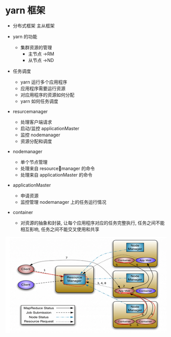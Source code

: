 # yarn 框架
- 分布式框架
主从框架

- yarn 的功能
    - 集群资源的管理
        - 主节点 ->RM
        - 从节点 ->ND
- 任务调度
    - yarn 运行多个应用程序
    - 应用程序需要运行资源
    - 对应用程序的资源如何分配
    - yarn 如何任务调度
- resurcemanager
    - 处理客户端请求
    - 启动/监控 applicationMaster
    - 监控 nodemanager
    - 资源分配和调度
- nodemanager
    - 单个节点管理
    - 处理来自 resourcemanager 的命令
    - 处理来自 applicationMaster 的命令
- applicationMaster
    - 申请资源
    - 监控管理 nodemanager 上的任务运行情况
- container
    - 对资源的抽象和封装, 让每个应用程序对应的任务完整执行, 任务之间不能相互影响, 任务之间不能交叉使用和共享
<div align = center>
<img height="300" width="600" src="images/3.png">
</div>

